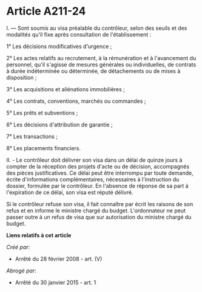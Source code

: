 # Article A211-24

I. ― Sont soumis au visa préalable du contrôleur, selon des seuils et des modalités qu'il fixe après consultation de
l'établissement :

1° Les décisions modificatives d'urgence ;

2° Les actes relatifs au recrutement, à la rémunération et à l'avancement du personnel, qu'il s'agisse de mesures générales
ou individuelles, de contrats à durée indéterminée ou déterminée, de détachements ou de mises à disposition ;

3° Les acquisitions et aliénations immobilières ;

4° Les contrats, conventions, marchés ou commandes ;

5° Les prêts et subventions ;

6° Les décisions d'attribution de garantie ;

7° Les transactions ;

8° Les placements financiers.

II. - Le contrôleur doit délivrer son visa dans un délai de quinze jours à compter de la réception des projets d'acte ou de
décision, accompagnés des pièces justificatives. Ce délai peut être interrompu par toute demande, écrite d'informations
complémentaires, nécessaires à l'instruction du dossier, formulée par le contrôleur. En l'absence de réponse de sa part à
l'expiration de ce délai, son visa est réputé délivré.

Si le contrôleur refuse son visa, il fait connaître par écrit les raisons de son refus et en informe le ministre chargé du
budget. L'ordonnateur ne peut passer outre à un refus de visa que sur autorisation du ministre chargé du budget.

**Liens relatifs à cet article**

_Créé par_:

  - Arrêté du 28 février 2008 - art. (V)

_Abrogé par_:

  - Arrêté du 30 janvier 2015 - art. 1
